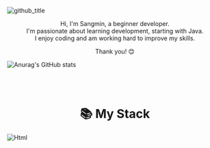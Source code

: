 ![github_title](https://github.com/user-attachments/assets/92e5e830-715d-48db-8d40-cfb780057038)  

<div align="center">
  <p>
Hi, I'm Sangmin, a beginner developer.<br>
I'm passionate about learning development, starting with Java.<br>
I enjoy coding and am working hard to improve my skills.<br>

Thank you! 😊</p>
</div>

![Anurag's GitHub stats](https://github-readme-stats.vercel.app/api?username={sangmin102}&show_icons=true&theme=radical)

<br>
<br>

<div>
  <h1 align="center">📚 My Stack</h1>
  <img alt="Html" src ="https://img.shields.io/badge/HTML5-E34F26.svg?&style=for-the-badge&logo=HTML5&logoColor=white"/> 
  
</div>



